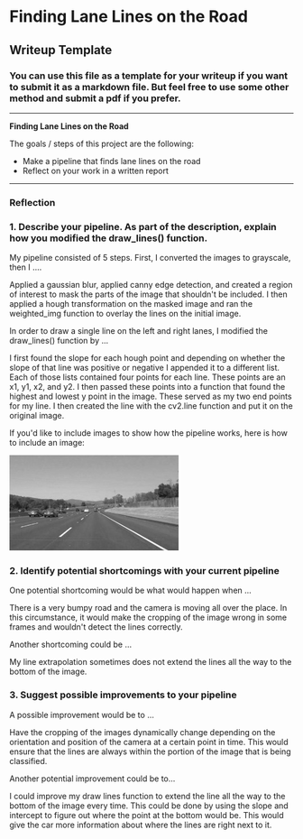 # **Finding Lane Lines on the Road** 

## Writeup Template

### You can use this file as a template for your writeup if you want to submit it as a markdown file. But feel free to use some other method and submit a pdf if you prefer.

---

**Finding Lane Lines on the Road**

The goals / steps of this project are the following:
* Make a pipeline that finds lane lines on the road
* Reflect on your work in a written report


[//]: # (Image References)

[image1]: ./examples/grayscale.jpg "Grayscale"

---

### Reflection

### 1. Describe your pipeline. As part of the description, explain how you modified the draw_lines() function.

My pipeline consisted of 5 steps. First, I converted the images to grayscale, then I .... 

Applied a gaussian blur, applied canny edge detection, and created a region of interest to mask the parts of the image that shouldn't be included. I then applied a hough transformation on the masked image and ran the weighted_img function to overlay the lines on the initial image. 

In order to draw a single line on the left and right lanes, I modified the draw_lines() function by ...

I first found the slope for each hough point and depending on whether the slope of that line was positive or negative I appended it to a different list. Each of those lists contained four points for each line. These points are an x1, y1, x2, and y2. I then passed these points into a function that found the highest and lowest y point in the image. These served as my two end points for my line. I then created the line with the cv2.line function and put it on the original image. 

If you'd like to include images to show how the pipeline works, here is how to include an image: 

![alt text][image1]


### 2. Identify potential shortcomings with your current pipeline


One potential shortcoming would be what would happen when ... 

There is a very bumpy road and the camera is moving all over the place. In this circumstance, it would make the cropping of the image wrong in some frames and wouldn't detect the lines correctly. 

Another shortcoming could be ...

My line extrapolation sometimes does not extend the lines all the way to the bottom of the image.


### 3. Suggest possible improvements to your pipeline

A possible improvement would be to ... 

Have the cropping of the images dynamically change depending on the orientation and position of the camera at a certain point in time. This would ensure that the lines are always within the portion of the image that is being classified.

Another potential improvement could be to...

I could improve my draw lines function to extend the line all the way to the bottom of the image every time. This could be done by using the slope and intercept to figure out where the point at the bottom would be. This would give the car more information about where the lines are right next to it.